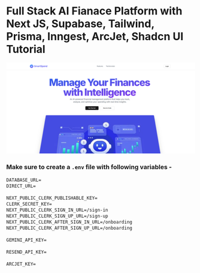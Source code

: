 # Full Stack AI Fianace Platform with Next JS, Supabase, Tailwind, Prisma, Inngest, ArcJet, Shadcn UI Tutorial 


<img width="1470" alt="Screenshot 2024-12-10 at 9 45 45 AM" src="./public/Screenshot (133).png">

### Make sure to create a `.env` file with following variables -

```
DATABASE_URL=
DIRECT_URL=

NEXT_PUBLIC_CLERK_PUBLISHABLE_KEY=
CLERK_SECRET_KEY=
NEXT_PUBLIC_CLERK_SIGN_IN_URL=/sign-in
NEXT_PUBLIC_CLERK_SIGN_UP_URL=/sign-up
NEXT_PUBLIC_CLERK_AFTER_SIGN_IN_URL=/onboarding
NEXT_PUBLIC_CLERK_AFTER_SIGN_UP_URL=/onboarding

GEMINI_API_KEY=

RESEND_API_KEY=

ARCJET_KEY=
```
